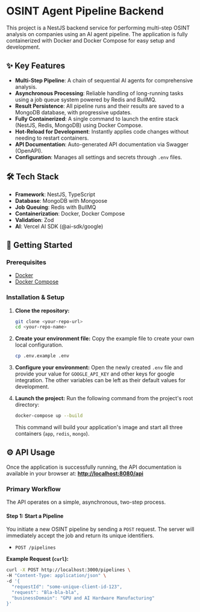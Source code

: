 # OSINT Agent Pipeline Backend

This project is a NestJS backend service for performing multi-step OSINT analysis on companies using an AI agent pipeline. The application is fully containerized with Docker and Docker Compose for easy setup and development.

## ✨ Key Features

* **Multi-Step Pipeline**: A chain of sequential AI agents for comprehensive analysis.
* **Asynchronous Processing**: Reliable handling of long-running tasks using a job queue system powered by Redis and BullMQ.
* **Result Persistence**: All pipeline runs and their results are saved to a MongoDB database, with progressive updates.
* **Fully Containerized**: A single command to launch the entire stack (NestJS, Redis, MongoDB) using Docker Compose.
* **Hot-Reload for Development**: Instantly applies code changes without needing to restart containers.
* **API Documentation**: Auto-generated API documentation via Swagger (OpenAPI).
* **Configuration**: Manages all settings and secrets through `.env` files.

## 🛠️ Tech Stack

* **Framework**: NestJS, TypeScript
* **Database**: MongoDB with Mongoose
* **Job Queuing**: Redis with BullMQ
* **Containerization**: Docker, Docker Compose
* **Validation**: Zod
* **AI**: Vercel AI SDK (@ai-sdk/google)

## 🚀 Getting Started

### Prerequisites

* [Docker](https://www.docker.com/products/docker-desktop/)
* [Docker Compose](https://docs.docker.com/compose/)

### Installation & Setup

1.  **Clone the repository:**
    ```bash
    git clone <your-repo-url>
    cd <your-repo-name>
    ```

2.  **Create your environment file:**
    Copy the example file to create your own local configuration.
    ```bash
    cp .env.example .env
    ```

3.  **Configure your environment:**
    Open the newly created `.env` file and provide your value for `GOOGLE_API_KEY` and other keys for google integration. The other variables can be left as their default values for development.

4.  **Launch the project:**
    Run the following command from the project's root directory:
    ```bash
    docker-compose up --build
    ```
    This command will build your application's image and start all three containers (`app`, `redis`, `mongo`).

## ⚙️ API Usage

Once the application is successfully running, the API documentation is available in your browser at:
**[http://localhost:8080/api](http://localhost:8080/api)**

### Primary Workflow

The API operates on a simple, asynchronous, two-step process.

#### Step 1: Start a Pipeline
You initiate a new OSINT pipeline by sending a `POST` request. The server will immediately accept the job and return its unique identifiers.

* `POST /pipelines`

**Example Request (`curl`):**
```bash
curl -X POST http://localhost:3000/pipelines \
-H "Content-Type: application/json" \
-d '{
  "requestId": "some-unique-client-id-123",
  "request": "Bla-bla-bla",
  "businessDomain": "GPU and AI Hardware Manufacturing"
}'
